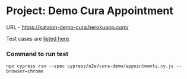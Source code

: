 # Project:  Demo Cura Appointment

URL - https://katalon-demo-cura.herokuapp.com/

Test cases are [listed here](https://docs.google.com/spreadsheets/d/1NizPXtnHHaEj-MX8qy535jxQsZS8yOBoVFJSHHRDEho/edit#gid=0).

### Command to run test 

```
npx cypress run --spec cypress/e2e/cura-demo/appointments.cy.js --browser=chrome
```
